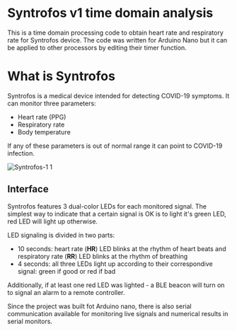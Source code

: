 # Syntrofos v1 time domain analysis

This is a time domain processing code to obtain heart rate and respiratory rate for Syntrofos device.
The code was written for Arduino Nano but it can be applied to other processors by editing their timer function.

# What is Syntrofos

Syntrofos is a medical device intended for detecting COVID-19 symptoms.
It can monitor three parameters:
- Heart rate (PPG)
- Respiratory rate
- Body temperature

If any of these parameters is out of normal range it can point to COVID-19 infection.

![Syntrofos-1 1](https://github.com/MECOnet-Code/Syntrofos-v1/assets/154332242/68ebc768-dff0-4a0c-833a-de651485bbe1)

## Interface
Syntrofos features 3 dual-color LEDs for each monitored signal. The simplest way to indicate that a certain signal is OK is to light it's green LED, red LED will light up otherwise.

LED signaling is divided in two parts:
- 10 seconds: heart rate (**HR**) LED blinks at the rhythm of heart beats and respiratory rate (**RR**) LED blinks at the rhythm of breathing
- 4 seconds: all three LEDs light up according to their correspondive signal: green if good or red if bad

Additionally, if at least one red LED was lighted - a BLE beacon will turn on to signal an alarm to a remote controller.

Since the project was  built fot Arduino nano, there is also serial communication available for monitoring live signals and numerical results in serial monitors.


